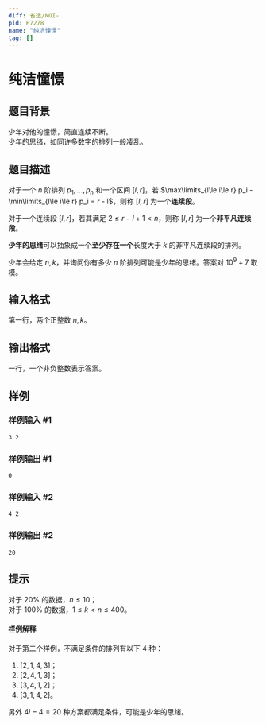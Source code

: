 ```yaml
---
diff: 省选/NOI-
pid: P7278
name: "纯洁憧憬"
tag: []
---
```

# 纯洁憧憬
## 题目背景

少年对他的憧憬，简直连续不断。  
少年的思绪，如同许多数字的排列一般凌乱。
## 题目描述

对于一个 $n$ 阶排列 $p_1,\dots,p_n$ 和一个区间 $[l,r]$，若 $\max\limits_{l\le i\le r} p_i - \min\limits_{l\le i\le r} p_i = r - l$，则称 $[l,r]$ 为一个**连续段**。

对于一个连续段 $[l,r]$，若其满足 $2 \le r - l + 1 < n$，则称 $[l,r]$ 为一个**非平凡连续段**。

**少年的思绪**可以抽象成一个**至少存在一个**长度大于 $k$ 的非平凡连续段的排列。

少年会给定 $n,k$，并询问你有多少 $n$ 阶排列可能是少年的思绪。答案对 $10^9 + 7$ 取模。
## 输入格式

第一行，两个正整数 $n,k$。
## 输出格式

一行，一个非负整数表示答案。
## 样例

### 样例输入 #1
```
3 2
```
### 样例输出 #1
```
0
```
### 样例输入 #2
```
4 2
```
### 样例输出 #2
```
20
```
## 提示

对于 $20\%$ 的数据，$n \le 10$；  
对于 $100\%$ 的数据，$1 \le k < n \le 400$。

#### 样例解释

对于第二个样例，不满足条件的排列有以下 $4$ 种：
1. $[2,1,4,3]$；
1. $[2,4,1,3]$；
1. $[3,4,1,2]$；
1. $[3,1,4,2]$。

另外 $4!-4=20$ 种方案都满足条件，可能是少年的思绪。
